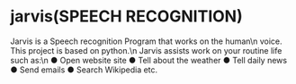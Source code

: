 # jarvis(SPEECH RECOGNITION)
Jarvis is a Speech recognition Program that works on the human\n
voice. This project is based on python.\n
Jarvis assists work on your routine life such as:\n
● Open website site
● Tell about the weather
● Tell daily news
● Send emails
● Search Wikipedia etc.
